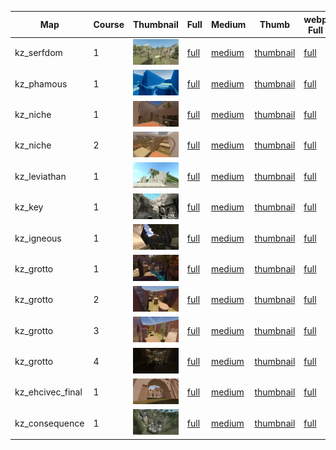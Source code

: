 | Map | Course | Thumbnail | Full | Medium | Thumb | webp Full | webp Medium | webp Thumb |
|-----|--------|-----------|------|--------|-------|-----------|-------------|------------|
|kz_serfdom|1|![1](webp/thumbnail/kz_serfdom/1.webp?raw=true)|[full](full/kz_serfdom/1.jpg?raw=true)|[medium](medium/kz_serfdom/1.jpg?raw=true)|[thumbnail](thumbnail/kz_serfdom/1.jpg?raw=true)|[full](webp/full/kz_serfdom/1.webp?raw=true)|[medium](webp/medium/kz_serfdom/1.webp?raw=true)|[thumbnail](webp/thumbnail/kz_serfdom/1.webp?raw=true)|
|kz_phamous|1|![1](webp/thumbnail/kz_phamous/1.webp?raw=true)|[full](full/kz_phamous/1.jpg?raw=true)|[medium](medium/kz_phamous/1.jpg?raw=true)|[thumbnail](thumbnail/kz_phamous/1.jpg?raw=true)|[full](webp/full/kz_phamous/1.webp?raw=true)|[medium](webp/medium/kz_phamous/1.webp?raw=true)|[thumbnail](webp/thumbnail/kz_phamous/1.webp?raw=true)|
|kz_niche|1|![1](webp/thumbnail/kz_niche/1.webp?raw=true)|[full](full/kz_niche/1.jpg?raw=true)|[medium](medium/kz_niche/1.jpg?raw=true)|[thumbnail](thumbnail/kz_niche/1.jpg?raw=true)|[full](webp/full/kz_niche/1.webp?raw=true)|[medium](webp/medium/kz_niche/1.webp?raw=true)|[thumbnail](webp/thumbnail/kz_niche/1.webp?raw=true)|
|kz_niche|2|![2](webp/thumbnail/kz_niche/2.webp?raw=true)|[full](full/kz_niche/2.jpg?raw=true)|[medium](medium/kz_niche/2.jpg?raw=true)|[thumbnail](thumbnail/kz_niche/2.jpg?raw=true)|[full](webp/full/kz_niche/2.webp?raw=true)|[medium](webp/medium/kz_niche/2.webp?raw=true)|[thumbnail](webp/thumbnail/kz_niche/2.webp?raw=true)|
|kz_leviathan|1|![1](webp/thumbnail/kz_leviathan/1.webp?raw=true)|[full](full/kz_leviathan/1.jpg?raw=true)|[medium](medium/kz_leviathan/1.jpg?raw=true)|[thumbnail](thumbnail/kz_leviathan/1.jpg?raw=true)|[full](webp/full/kz_leviathan/1.webp?raw=true)|[medium](webp/medium/kz_leviathan/1.webp?raw=true)|[thumbnail](webp/thumbnail/kz_leviathan/1.webp?raw=true)|
|kz_key|1|![1](webp/thumbnail/kz_key/1.webp?raw=true)|[full](full/kz_key/1.jpg?raw=true)|[medium](medium/kz_key/1.jpg?raw=true)|[thumbnail](thumbnail/kz_key/1.jpg?raw=true)|[full](webp/full/kz_key/1.webp?raw=true)|[medium](webp/medium/kz_key/1.webp?raw=true)|[thumbnail](webp/thumbnail/kz_key/1.webp?raw=true)|
|kz_igneous|1|![1](webp/thumbnail/kz_igneous/1.webp?raw=true)|[full](full/kz_igneous/1.jpg?raw=true)|[medium](medium/kz_igneous/1.jpg?raw=true)|[thumbnail](thumbnail/kz_igneous/1.jpg?raw=true)|[full](webp/full/kz_igneous/1.webp?raw=true)|[medium](webp/medium/kz_igneous/1.webp?raw=true)|[thumbnail](webp/thumbnail/kz_igneous/1.webp?raw=true)|
|kz_grotto|1|![1](webp/thumbnail/kz_grotto/1.webp?raw=true)|[full](full/kz_grotto/1.jpg?raw=true)|[medium](medium/kz_grotto/1.jpg?raw=true)|[thumbnail](thumbnail/kz_grotto/1.jpg?raw=true)|[full](webp/full/kz_grotto/1.webp?raw=true)|[medium](webp/medium/kz_grotto/1.webp?raw=true)|[thumbnail](webp/thumbnail/kz_grotto/1.webp?raw=true)|
|kz_grotto|2|![2](webp/thumbnail/kz_grotto/2.webp?raw=true)|[full](full/kz_grotto/2.jpg?raw=true)|[medium](medium/kz_grotto/2.jpg?raw=true)|[thumbnail](thumbnail/kz_grotto/2.jpg?raw=true)|[full](webp/full/kz_grotto/2.webp?raw=true)|[medium](webp/medium/kz_grotto/2.webp?raw=true)|[thumbnail](webp/thumbnail/kz_grotto/2.webp?raw=true)|
|kz_grotto|3|![3](webp/thumbnail/kz_grotto/3.webp?raw=true)|[full](full/kz_grotto/3.jpg?raw=true)|[medium](medium/kz_grotto/3.jpg?raw=true)|[thumbnail](thumbnail/kz_grotto/3.jpg?raw=true)|[full](webp/full/kz_grotto/3.webp?raw=true)|[medium](webp/medium/kz_grotto/3.webp?raw=true)|[thumbnail](webp/thumbnail/kz_grotto/3.webp?raw=true)|
|kz_grotto|4|![4](webp/thumbnail/kz_grotto/4.webp?raw=true)|[full](full/kz_grotto/4.jpg?raw=true)|[medium](medium/kz_grotto/4.jpg?raw=true)|[thumbnail](thumbnail/kz_grotto/4.jpg?raw=true)|[full](webp/full/kz_grotto/4.webp?raw=true)|[medium](webp/medium/kz_grotto/4.webp?raw=true)|[thumbnail](webp/thumbnail/kz_grotto/4.webp?raw=true)|
|kz_ehcivec_final|1|![1](webp/thumbnail/kz_ehcivec_final/1.webp?raw=true)|[full](full/kz_ehcivec_final/1.jpg?raw=true)|[medium](medium/kz_ehcivec_final/1.jpg?raw=true)|[thumbnail](thumbnail/kz_ehcivec_final/1.jpg?raw=true)|[full](webp/full/kz_ehcivec_final/1.webp?raw=true)|[medium](webp/medium/kz_ehcivec_final/1.webp?raw=true)|[thumbnail](webp/thumbnail/kz_ehcivec_final/1.webp?raw=true)|
|kz_consequence|1|![1](webp/thumbnail/kz_consequence/1.webp?raw=true)|[full](full/kz_consequence/1.jpg?raw=true)|[medium](medium/kz_consequence/1.jpg?raw=true)|[thumbnail](thumbnail/kz_consequence/1.jpg?raw=true)|[full](webp/full/kz_consequence/1.webp?raw=true)|[medium](webp/medium/kz_consequence/1.webp?raw=true)|[thumbnail](webp/thumbnail/kz_consequence/1.webp?raw=true)|